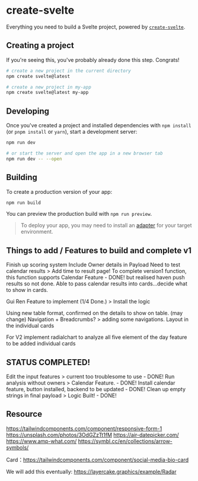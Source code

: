 # create-svelte

Everything you need to build a Svelte project, powered by [`create-svelte`](https://github.com/sveltejs/kit/tree/master/packages/create-svelte).

## Creating a project

If you're seeing this, you've probably already done this step. Congrats!

```bash
# create a new project in the current directory
npm create svelte@latest

# create a new project in my-app
npm create svelte@latest my-app
```

## Developing

Once you've created a project and installed dependencies with `npm install` (or `pnpm install` or `yarn`), start a development server:

```bash
npm run dev

# or start the server and open the app in a new browser tab
npm run dev -- --open
```

## Building

To create a production version of your app:

```bash
npm run build
```

You can preview the production build with `npm run preview`.

> To deploy your app, you may need to install an [adapter](https://kit.svelte.dev/docs/adapters) for your target environment.


## Things to add / Features to build and complete v1 

Finish up scoring system 
Include Owner details in Payload
Need to test calendar results >  Add time to result page! 
To complete version1 function, this function supports Calendar Feature - DONE! but realised haven push results so not done.
Able to pass calendar results into cards...decide what to show in cards. 

Gui Ren Feature to implement (1/4 Done.)  > Install the logic 

Using new table format, confirmed on the details to show on table. (may change)
Navigation + Breadcrumbs?  > adding some navigations. 
Layout in the individual cards


For V2 
implement radialchart to analyze all five element of the day
feature to be added individual cards 


## STATUS COMPLETED! 

Edit the input features > current too troublesome to use - DONE!
Run analysis without owners > Calendar Feature. - DONE! 
Install calendar feature, button installed, backend to be updated - DONE!
Clean up empty strings in final payload  > Logic Built! - DONE!



## Resource
https://tailwindcomponents.com/component/responsive-form-1
https://unsplash.com/photos/3OdGZzTt1fM
https://air-datepicker.com/
https://www.amp-what.com/
https://symbl.cc/en/collections/arrow-symbols/

Card：https://tailwindcomponents.com/component/social-media-bio-card


We will add this eventually: 
https://layercake.graphics/example/Radar